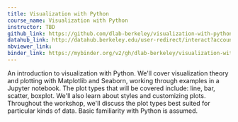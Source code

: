 ```yaml
---
title: Visualization with Python
course_name: Visualization with Python
instructor: TBD
github_link: https://github.com/dlab-berkeley/visualization-with-python
datahub_link: http://datahub.berkeley.edu/user-redirect/interact?account=dlab-berkeley&repo=visualization-with-python&branch=master&path=visualization-with-python.ipynb
nbviewer_link:
binder_link: https://mybinder.org/v2/gh/dlab-berkeley/visualization-with-python/master
---
```

An introduction to visualization with Python. We'll cover visualization theory and plotting with Matplotlib and Seaborn, working through examples in a Jupyter notebook. The plot types that will be covered include: line, bar, scatter, boxplot. We'll also learn about styles and customizing plots. Throughout the workshop, we'll discuss the plot types best suited for particular kinds of data. Basic familiarity with Python is assumed.
